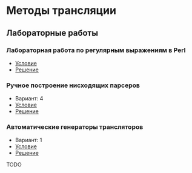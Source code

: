 # Методы трансляции

## Лабораторные работы

### Лабораторная работа по регулярным выражениям в Perl

- [Условие](labs-description/perl-tasks.pdf)
- [Решение](perl)

### Ручное построение нисходящих парсеров

- Вариант: 4
- [Условие](labs-description/recursive-parsing.pdf)
- [Решение](recursive-parser)

### Автоматические генераторы трансляторов

- Вариант: 1
- [Условие](labs-description/03-bison-antlr.pdf)
- [Решение](Antlr)

TODO

